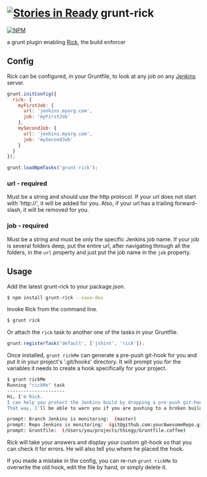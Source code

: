 [![Stories in Ready](https://badge.waffle.io/RallySoftware/grunt-rick.png?label=ready&title=Ready)](https://waffle.io/RallySoftware/grunt-rick)
grunt-rick 
==========
[![NPM](https://nodei.co/npm/grunt-rick.png)](https://nodei.co/npm/grunt-rick/)

a grunt plugin enabling [Rick](https://github.com/RallySoftware/rick), the build enforcer

## Config

Rick can be configured, in your Gruntfile, to look at any job on any [Jenkins](http://jenkins-ci.org/) server.

```js
grunt.initConfig({
  rick: {
    myFirstJob: {
      url: 'jenkins.myorg.com',
      job: 'myFirstJob'
    },
    mySecondJob: {
      url: 'jenkins.myorg.com',
      job: 'mySecondJob'
    }
  }
});

grunt.loadNpmTasks('grunt-rick');
```

### url - required

Must be a string and should use the http protocol. If your url does not start with 'http://', it will be added for you. Also, if your url has a trailing forward-slash, it will be removed for you.

### job - required

Must be a string and must be only the specific Jenkins job name. If your job is several folders deep, put the entire url, after navigating through all the folders, in the `url` property and just put the job name in the `job` property.

## Usage

Add the latest grunt-rick to your package.json.

```bash
$ npm install grunt-rick --save-dev
```

Invoke Rick from the command line.

```bash
$ grunt rick
```

Or attach the `rick` task to another one of the tasks in your Gruntfile.

```js
grunt.registerTask('default', ['jshint', 'rick']);
```

Once installed, `grunt rickMe` can generate a pre-push git-hook for you and put it in your project's '.git/hooks' directory. It will prompt you for the variables it needs to create a hook specifically for your project.

```bash
$ grunt rickMe
Running "rickMe" task
---------------------
Hi, I'm Rick.
I can help you protect the Jenkins build by dropping a pre-push git-hook in your repo.
That way, I'll be able to warn you if you are pushing to a broken build.

prompt: Branch Jenkins is monitoring:  (master)
prompt: Repo Jenkins is monitoring:  (git@github.com:yourAwesomeRepo.git)
prompt: Gruntfile:  (/Users/you/projects/thingy/Gruntfile.coffee)
```

Rick will take your answers and display your custom git-hook so that you can check it for errors. He will also tell you where he placed the hook.

If you made a mistake in the config, you can re-run `grunt rickMe` to overwrite the old hook, edit the file by hand, or simply delete it.
